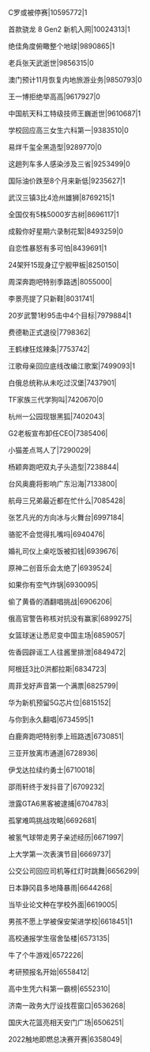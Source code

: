 C罗或被停赛|10595772|1

首款骁龙 8 Gen2 新机入网|10024313|1

绝佳角度俯瞰整个地球|9890865|1

老兵张天武逝世|9856315|0

澳门预计11月恢复内地旅游业务|9850793|0

王一博拒绝举高高|9617927|0

中国航天科工特级技师王巍逝世|9610687|1

学校回应高三女生六科第一|9383510|0

易烊千玺全黑造型|9289770|0

这趟列车多人感染涉及三省|9253499|0

国际油价跌至8个月来新低|9235627|1

武汉三镇3比4沧州雄狮|8769215|1

全国仅有5株5000岁古树|8696117|1

成毅你好星期六录制花絮|8493259|0

自恋性暴怒有多可怕|8439691|1

24架歼15现身辽宁舰甲板|8250150|

周深奔跑吧特别季路透|8055000|

李景亮提了只新鞋|8031741|

20岁武警1秒95击中4个目标|7979884|1

费德勒正式退役|7798362|

王鹤棣狂炫辣条|7753742|

江歌母亲回应底线改编江歌案|7499093|1

白俄总统称从未吃过汉堡|7437901|

TF家族三代学狗叫|7420670|0

杭州一公园现银黑狐|7402043|

G2老板宣布卸任CEO|7385406|

小猫差点骂人了|7290029|

杨颖奔跑吧双丸子头造型|7238844|

台风奥鹿将影响广东沿海|7133800|

航母三兄弟最近都在忙什么|7085428|

张艺凡光的方向冰与火舞台|6997184|

骆驼不会觉得扎嘴吗|6940476|

婚礼司仪上桌吃饭被扣钱|6939676|

原神二创音乐会太绝了|6939524|

如果你有空气炸锅|6930095|

偷了黄昏的酒翻唱挑战|6906206|

俄高官警告称核对抗没有赢家|6899275|

女篮球迷让悉尼变中国主场|6859057|

佐香园辟谣工人往酱里排泄|6849472|

阿根廷3比0洪都拉斯|6834723|

周菲戈好声音第一个满票|6825799|

华为新机预留5G芯片位|6815152|

与你到永久翻唱|6734595|1

白鹿奔跑吧特别季上班路透|6730851|

三亚开放离市通道|6728936|

伊戈达拉续约勇士|6710018|

邵雨轩终于发抖音了|6709232|

泄露GTA6黑客被逮捕|6704783|

孤掌难鸣挑战攻略|6692681|

被氢气球带走男子亲述经历|6671997|

上大学第一次表演节目|6669737|

公交公司回应司机等红灯时跳舞|6656299|

日本静冈县多地降暴雨|6644268|

当毕业论文种在学校外面|6619005|

男孩不愿上学被保安架进学校|6618451|1

高校通报学生宿舍坠楼|6573135|

牛了个牛游戏|6572226|

考研预报名开始|6558412|

高中生凭六科第一霸榜|6552310|

济南一政务大厅设找茬窗口|6536268|

国庆大花篮亮相天安门广场|6506251|

2022触地即燃总决赛开赛|6358049|

